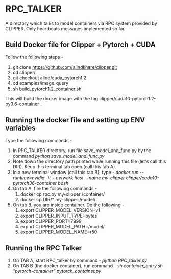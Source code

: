 # RPC_TALKER
A directory which talks to model containers via RPC system provided by CLIPPER. Only heartbeats messages implemented so far.
## Build Docker file for Clipper + Pytorch + CUDA
Follow the following steps - 
1. git clone <https://github.com/alindkhare/clipper.git>
2. cd clipper/
3. git checkout alind/cuda_pytorch1.2
4. cd examples/image_query
5. sh build_pytorch1.2_container.sh

This will build the docker image with the tag clipper/cuda10-pytorch1.2-py3.6-container .

## Running the docker file and setting up ENV variables
Type the following commands - 
1. In RPC_TALKER directory, run file save_model_and_func.py by the command *python save_model_and_func.py*
2. Note down the directory path printed while running this file (let's call this DIR). Keep this terminal tab open (call this tab A). 
3. In a new terminal window (call this tab B), type - *docker run --runtime=nvidia -it --network host --name my-clipper clipper/cuda10-pytorch36-container bash*
4. On tab A, fire the following commands -
    1. docker cp rpc.py my-clipper:/container/
    2. docker cp DIR/* my-clipper:/model/
5. On tab B, you are inside container. Do the following - 
      1. export CLIPPER_MODEL_VERSION=v1
      2. export CLIPPER_INPUT_TYPE=bytes
      3. export CLIPPER_PORT=7999
      4. export CLIPPER_MODEL_PATH=/model/
      5. export CLIPPER_MODEL_NAME=r50
## Running the RPC Talker
1. On TAB A, start RPC_talker by command - *python RPC_talker.py*
2. On TAB B (the docker container), run command - *sh container_entry.sh  "pytorch-container" pytorch_container.py*



